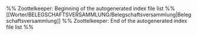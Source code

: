 %% Zoottelkeeper: Beginning of the autogenerated index file list  %%
 [[Worter/BELEGSCHAFTSVERSAMMLUNG/Belegschaftsversammlung|Belegschaftsversammlung]]
%% Zoottelkeeper: End of the autogenerated index file list  %%
